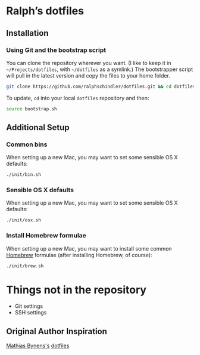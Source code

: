 # Ralph’s dotfiles

## Installation

### Using Git and the bootstrap script

You can clone the repository wherever you want. (I like to keep it in `~/Projects/dotfiles`, with `~/dotfiles` as a symlink.) The bootstrapper script will pull in the latest version and copy the files to your home folder.

```bash
git clone https://github.com/ralphschindler/dotfiles.git && cd dotfiles && source bootstrap.sh
```

To update, `cd` into your local `dotfiles` repository and then:

```bash
source bootstrap.sh
```

## Additional Setup

### Common bins

When setting up a new Mac, you may want to set some sensible OS X defaults:

```bash
./init/bin.sh
```

### Sensible OS X defaults

When setting up a new Mac, you may want to set some sensible OS X defaults:

```bash
./init/osx.sh
```

### Install Homebrew formulae

When setting up a new Mac, you may want to install some common [Homebrew](http://brew.sh/) formulae (after installing Homebrew, of course):

```bash
./init/brew.sh
```


# Things not in the repository

* Git settings
* SSH settings

## Original Author Inspiration

[Mathias Bynens's](http://mathiasbynens.be/) [dotfiles](https://github.com/mathiasbynens/dotfiles/)
